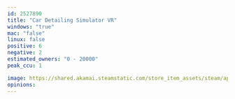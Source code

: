```yaml
---
id: 2527890
title: "Car Detailing Simulator VR"
windows: "true"
mac: "false"
linux: false
positive: 6
negative: 2
estimated_owners: "0 - 20000"
peak_ccu: 1

image: https://shared.akamai.steamstatic.com/store_item_assets/steam/apps/2527890/header.jpg?t=1727355548
opinions:
---
```

